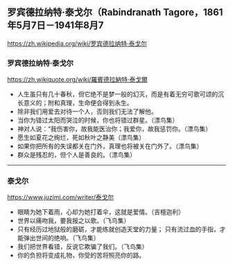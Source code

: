 ## 罗宾德拉纳特·泰戈尔（Rabindranath Tagore，1861年5月7日－1941年8月7
https://zh.wikipedia.org/wiki/罗宾德拉纳特·泰戈尔
### 罗宾德拉纳特·泰戈尔
https://zh.wikiquote.org/wiki/羅賓德拉納特·泰戈爾
- 人生虽只有几十春秋，但它绝不是梦一般的幻灭，而是有着无穷可歌可颂的沉长意义的；附和真理，生命便会得到永生。
- 除非我们用爱去对待一个人，否则我们无法了解他。
- 当你为错过太阳而哭泣的时候，你也将错过群星。（漂鸟集）
- 神对人说：“我伤害你，故我能医治你；我爱你，故我惩罚你。（漂鸟集）
- 愿生如夏花之绚烂，死如秋叶之静美（漂鸟集）
- 如果你把所有的失误都关在门外，真理也将被关在门外了。（漂鸟集）
- 群众是残忍的，但个人是善良的。（漂鸟集）
---
### 泰戈尔
https://www.juzimi.com/writer/泰戈尔
- 眼睛为她下着雨，心却为她打着伞，这就是爱情。（吉檀迦利）
- 世界以痛吻我，要我报之以歌。（飞鸟集）
- 只有经历过地狱般的磨砺，才能练就创造天堂的力量； 只有流过血的手指，才能弹出世间的绝响。（飞鸟集）
- 我们把世界看错，反说它欺骗了我们。（飞鸟集）
- 你的负担将变成礼物，你受的苦将照亮你的路。